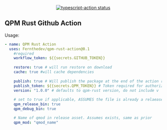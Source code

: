 <p align="center">
  <a href="https://github.com/actions/typescript-action/actions"><img alt="typescript-action status" src="https://github.com/Fernthedev/qpm-rust-action/workflows/build-test/badge.svg"></a>
</p>

## QPM Rust Github Action

Usage: 
```yaml
- name: QPM Rust Action
  uses: Fernthedev/qpm-rust-action@0.1
    #required
    workflow_token: ${{secrets.GITHUB_TOKEN}}
    
    restore: true # will run restore on download
    cache: true #will cache dependencies
    
    publish: true # Will publish the package at the end of the action run
    publish_token: ${{secrets.QPM_TOKEN}} # Token required for authorization publish to qpackages.com
    version: "1.0.0" # defaults to qpm-rust version, do not include v
    
    # set to true if applicable, ASSUMES the file is already a relaease asset
    qpm_release_bin: true 
    qpm_debug_bin: true

    # Name of qmod in release asset. Assumes exists, same as prior
    qpm_mod: "qmod_name" 